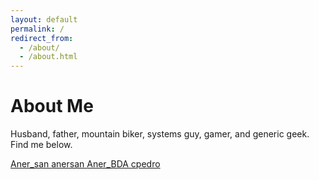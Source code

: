 ```yaml
---
layout: default
permalink: /
redirect_from: 
  - /about/
  - /about.html
---
```


# About Me

Husband, father, mountain biker, systems guy, gamer, and generic geek.  Find me 
below.

<a href="http://twitter.com/Aner_san" 
  class="pure-button button-twitter button-socicon">
  <span class="socicon socicon-twitter"></span> Aner&#95;san
</a>
<a href="https://www.instagram.com/anersan/" 
  class="pure-button button-instagram button-socicon">
  <span class="socicon socicon-instagram"></span> anersan
</a>
<a href="https://www.twitch.tv/aner_bda" 
  class="pure-button button-twitch button-socicon">
  <span class="socicon socicon-twitch"></span> Aner&#95;BDA
</a>
<a href="https://github.com/cpedro" 
  class="pure-button button-github button-socicon">
  <span class="socicon socicon-github"></span> cpedro
</a>